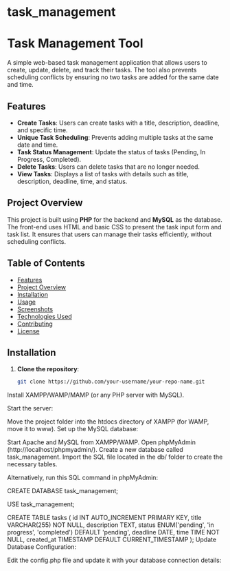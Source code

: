 # task_management
# Task Management Tool

A simple web-based task management application that allows users to create, update, delete, and track their tasks. The tool also prevents scheduling conflicts by ensuring no two tasks are added for the same date and time. 

## Features

- **Create Tasks**: Users can create tasks with a title, description, deadline, and specific time.
- **Unique Task Scheduling**: Prevents adding multiple tasks at the same date and time.
- **Task Status Management**: Update the status of tasks (Pending, In Progress, Completed).
- **Delete Tasks**: Users can delete tasks that are no longer needed.
- **View Tasks**: Displays a list of tasks with details such as title, description, deadline, time, and status.

## Project Overview

This project is built using **PHP** for the backend and **MySQL** as the database. The front-end uses HTML and basic CSS to present the task input form and task list. It ensures that users can manage their tasks efficiently, without scheduling conflicts.

## Table of Contents

- [Features](#features)
- [Project Overview](#project-overview)
- [Installation](#installation)
- [Usage](#usage)
- [Screenshots](#screenshots)
- [Technologies Used](#technologies-used)
- [Contributing](#contributing)
- [License](#license)

## Installation

1. **Clone the repository**:
   ```bash
   git clone https://github.com/your-username/your-repo-name.git
Install XAMPP/WAMP/MAMP (or any PHP server with MySQL).

Start the server:

Move the project folder into the htdocs directory of XAMPP (for WAMP, move it to www).
Set up the MySQL database:

Start Apache and MySQL from XAMPP/WAMP.
Open phpMyAdmin (http://localhost/phpmyadmin/).
Create a new database called task_management.
Import the SQL file located in the db/ folder to create the necessary tables.

Alternatively, run this SQL command in phpMyAdmin:

CREATE DATABASE task_management;

USE task_management;

CREATE TABLE tasks (
    id INT AUTO_INCREMENT PRIMARY KEY,
    title VARCHAR(255) NOT NULL,
    description TEXT,
    status ENUM('pending', 'in progress', 'completed') DEFAULT 'pending',
    deadline DATE,
    time TIME NOT NULL,
    created_at TIMESTAMP DEFAULT CURRENT_TIMESTAMP
);
Update Database Configuration:

Edit the config.php file and update it with your database connection details:

<?php
$host = 'localhost';
$db = 'task_management';
$user = 'root';
$pass = '';
$charset = 'utf8mb4';
Access the application:

Open your browser and go to http://localhost/task_management/.
Usage
Add Tasks: Navigate to the homepage and use the form to add new tasks. Ensure that no two tasks overlap by date and time.
View Tasks: All tasks are displayed in a table with options to update the status or delete them.
Update Tasks: Use the dropdown menu to update the status of tasks.
Delete Tasks: Delete tasks by clicking the "Delete" button next to each task.

Technologies Used
Frontend: HTML, CSS
Backend: PHP
Database: MySQL
Hosting: Deployed locally using XAMPP/WAMP

Contributing:
Contributions are welcome! If you'd like to contribute to this project, please fork the repository and use a feature branch. Pull requests are warmly welcomed.

Fork the project
1.Create your feature branch: git checkout -b my-new-feature
2.Commit your changes: git commit -m 'Add some feature'
3.Push to the branch: git push origin my-new-feature
4.Open a pull request
5.Commit your changes: git commit -m 'Add some feature'
6.Push to the branch: git push origin my-new-feature
7.Open a pull request
